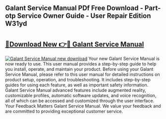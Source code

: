 ## Galant Service Manual PDf Free Download - Part-otp Service Owner Guide - User Repair Edition W31yd

# <h2><a href="http://bc60620.oget.top/?id=Galant+Service+Manual">🔗Download New 👉🔴 Galant Service Manual</a></h2>

[![Galant Service Manual new download](https://i.imgur.com/5g1atiW.png)](http://bc60620.oget.top/?id=Galant+Service+Manual)
Your new Galant Service Manual is now ready to use. This user manual provides a step-by-step guide to help you install, operate, and maintain your product. Before using your Galant Service Manual, please refer to this user manual for detailed instructions on product setup, operation, and troubleshooting. It includes step-by-step guides for using each feature, as well as important safety information. Galant Service Manual advanced features include augmented reality, customizable profiles, automatic software updates, and voice recognition, all of which can be accessed and customized through the user interface. Your Feedback Matters Galant Service Manual. We value your feedback and are committed to providing exceptional customer service.
